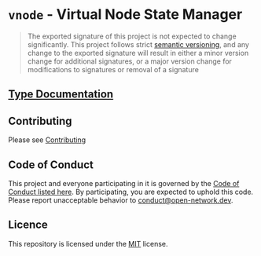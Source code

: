 # `vnode` - Virtual Node State Manager

> The exported signature of this project is not expected to change significantly.
> This project follows strict [semantic versioning](https://semver.org/), and any change to the exported signature
> will result in either a minor version change for additional signatures, 
> or a major version change for modifications to signatures or removal of a signature

## [Type Documentation](https://iterable.dev/iterable-h)

## Contributing

Please see [Contributing](./CONTRIBUTING.md)

## Code of Conduct 

This project and everyone participating in it is governed by the [Code of Conduct listed here](./code-of-conduct.md). By participating, you are expected to uphold this code. Please report unacceptable behavior to [conduct@open-network.dev](mailto:conduct@open-network.dev).

## Licence

This repository is licensed under the [MIT](https://choosealicense.com/licenses/mit/) license.
